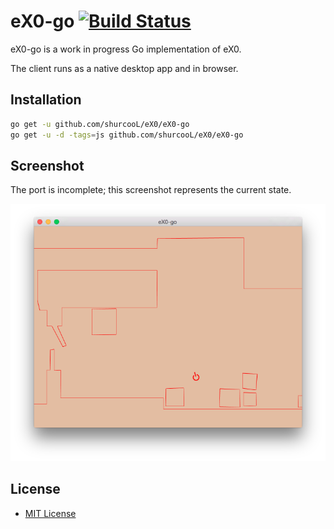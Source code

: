 # eX0-go [![Build Status](https://travis-ci.org/shurcooL/eX0.svg?branch=master)](https://travis-ci.org/shurcooL/eX0)

eX0-go is a work in progress Go implementation of eX0.

The client runs as a native desktop app and in browser.

Installation
------------

```bash
go get -u github.com/shurcooL/eX0/eX0-go
go get -u -d -tags=js github.com/shurcooL/eX0/eX0-go
```

Screenshot
----------

The port is incomplete; this screenshot represents the current state.

![](Screenshot.png)

License
-------

- [MIT License](http://opensource.org/licenses/mit-license.php)
